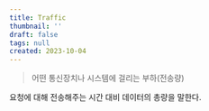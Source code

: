 ```yaml
---
title: Traffic
thumbnail: ''
draft: false
tags: null
created: 2023-10-04
---
```



 > 
 > 어떤 통신장치나 시스템에 걸리는 부하(전송량)

요청에 대해 전송해주는 시간 대비 데이터의 총량을 말한다.
